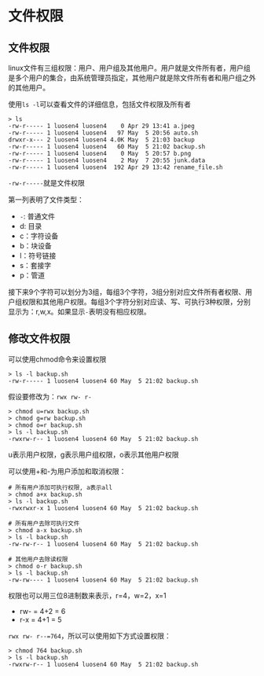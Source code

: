 # 文件权限

## 文件权限

linux文件有三组权限：用户、用户组及其他用户。用户就是文件所有者，用户组是多个用户的集合，由系统管理员指定，其他用户就是除文件所有者和用户组之外的其他用户。

使用`ls -l`可以查看文件的详细信息，包括文件权限及所有者

```shell
> ls
-rw-r----- 1 luosen4 luosen4    0 Apr 29 13:41 a.jpeg
-rw-r----- 1 luosen4 luosen4   97 May  5 20:56 auto.sh
drwxr-x--- 2 luosen4 luosen4 4.0K May  5 21:03 backup
-rw-r----- 1 luosen4 luosen4   60 May  5 21:02 backup.sh
-rw-r----- 1 luosen4 luosen4    0 May  5 20:57 b.png
-rw-r----- 1 luosen4 luosen4    2 May  7 20:55 junk.data
-rw-r----- 1 luosen4 luosen4  192 Apr 29 13:42 rename_file.sh
```

`-rw-r-----`就是文件权限

第一列表明了文件类型：

- `-`: 普通文件
- d: 目录
- c：字符设备
- b：块设备
- l：符号链接
- s：套接字
- p：管道

接下来9个字符可以划分为3组，每组3个字符，3组分别对应文件所有者权限、用户组权限和其他用户权限。每组3个字符分别对应读、写、可执行3种权限，分别显示为：r,w,x。如果显示`-`表明没有相应权限。

## 修改文件权限

可以使用chmod命令来设置权限

```shell
> ls -l backup.sh
-rw-r----- 1 luosen4 luosen4 60 May  5 21:02 backup.sh
```

假设要修改为：`rwx rw- r-`

```shell
> chmod u=rwx backup.sh
> chmod g=rw backup.sh
> chmod o=r backup.sh
> ls -l backup.sh
-rwxrw-r-- 1 luosen4 luosen4 60 May  5 21:02 backup.sh
```

u表示用户权限，g表示用户组权限，o表示其他用户权限

可以使用+和-为用户添加和取消权限：

```shell
# 所有用户添加可执行权限, a表示all
> chmod a+x backup.sh
> ls -l backup.sh
-rwxrwxr-x 1 luosen4 luosen4 60 May  5 21:02 backup.sh

# 所有用户去除可执行文件
> chmod a-x backup.sh
> ls -l backup.sh
-rw-rw-r-- 1 luosen4 luosen4 60 May  5 21:02 backup.sh

# 其他用户去除读权限
> chmod o-r backup.sh
> ls -l backup.sh
-rw-rw---- 1 luosen4 luosen4 60 May  5 21:02 backup.sh
```

权限也可以用三位8进制数来表示，r=4，w=2，x=1

- rw- = 4+2 = 6
- r-x = 4+1 = 5

`rwx rw- r--=764`，所以可以使用如下方式设置权限：

```shell
> chmod 764 backup.sh
> ls -l backup.sh
-rwxrw-r-- 1 luosen4 luosen4 60 May  5 21:02 backup.sh
```

